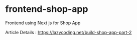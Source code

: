 # frontend-shop-app
Frontend using Next js for Shop App

Article Details : https://lazycoding.net/build-shop-app-part-2

